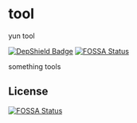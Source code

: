 # tool
yun tool

[![DepShield Badge](https://depshield.sonatype.org/badges/yunkuangao/tool/depshield.svg)](https://depshield.github.io)
[![FOSSA Status](https://app.fossa.com/api/projects/git%2Bgithub.com%2Fyunkuangao%2Ftool.svg?type=shield)](https://app.fossa.com/projects/git%2Bgithub.com%2Fyunkuangao%2Ftool?ref=badge_shield)

something tools


## License
[![FOSSA Status](https://app.fossa.com/api/projects/git%2Bgithub.com%2Fyunkuangao%2Ftool.svg?type=large)](https://app.fossa.com/projects/git%2Bgithub.com%2Fyunkuangao%2Ftool?ref=badge_large)